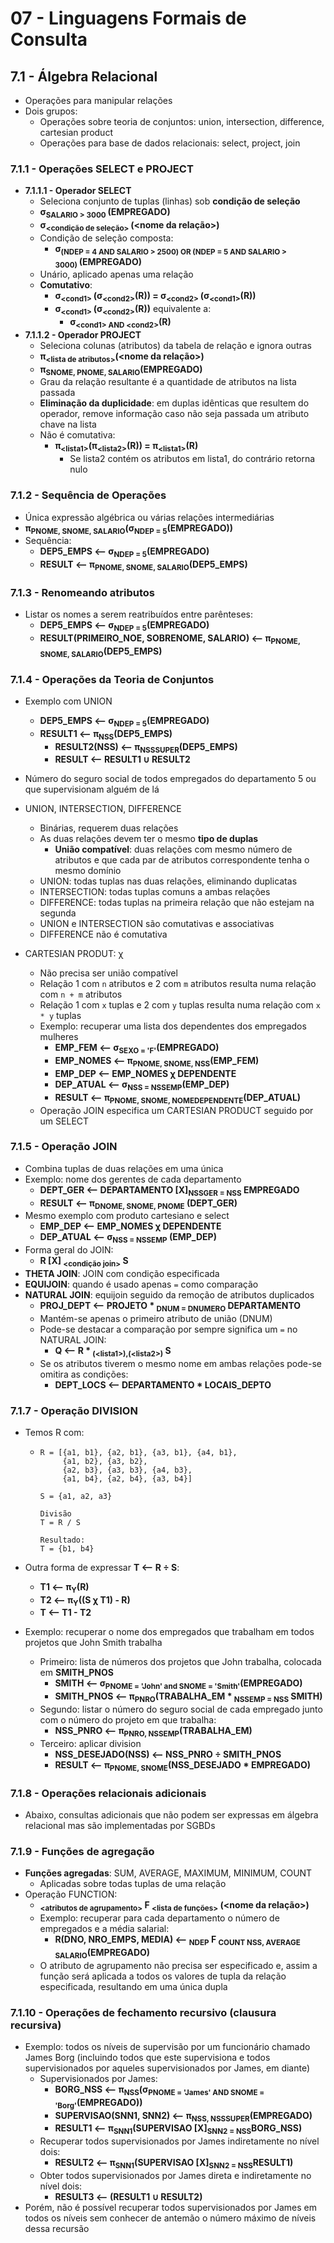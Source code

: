 # 07 - Linguagens Formais de Consulta

## 7.1 - Álgebra Relacional

* Operações para manipular relações
* Dois grupos:
  * Operações sobre teoria de conjuntos: union, intersection, difference, cartesian product
  * Operações para base de dados relacionais: select, project, join

### 7.1.1 - Operações SELECT e PROJECT

* **7.1.1.1 - Operador SELECT**
  * Seleciona conjunto de tuplas (linhas) sob **condição de seleção**
  * **&sigma;<sub>SALARIO > 3000 </sub>(EMPREGADO)**
  * **&sigma;<sub><condição de seleção> </sub>(<nome da relação>)**
  * Condição de seleção composta:
    * **&sigma;<sub>(NDEP = 4 AND SALARIO > 2500) OR (NDEP = 5 AND SALARIO > 3000) </sub>(EMPREGADO)**
  * Unário, aplicado apenas uma relação
  * **Comutativo**:
    * **&sigma;<sub>\<cond1\> </sub>(&sigma;<sub>\<cond2\></sub>(R)) = &sigma;<sub>\<cond2\> </sub>(&sigma;<sub>\<cond1\></sub>(R))**
    * **&sigma;<sub>\<cond1\> </sub>(&sigma;<sub>\<cond2\></sub>(R))** equivalente a:
      * **&sigma;<sub>\<cond1\> AND \<cond2\></sub>(R)**
* **7.1.1.2 - Operador PROJECT**
  * Seleciona colunas (atributos) da tabela de relação e ignora outras
  * **&pi;<sub>\<lista de atributos\></sub>(\<nome da relação\>)**
  * **&pi;<sub>SNOME, PNOME, SALARIO</sub>(EMPREGADO)**
  * Grau da relação resultante é a quantidade de atributos na lista passada
  * **Eliminação da duplicidade**: em duplas idênticas que resultem do operador, remove informação caso não seja passada um atributo chave na lista
  * Não é comutativa:
    * **&pi;<sub>\<lista1\></sub>(&pi;<sub>\<lista2\></sub>(R)) = &pi;<sub>\<lista1\></sub>(R)**
      * Se lista2 contém os atributos em lista1, do contrário retorna nulo

### 7.1.2 - Sequência de Operações

* Única expressão algébrica ou várias relações intermediárias
* **&pi;<sub>PNOME, SNOME, SALARIO</sub>(&sigma;<sub>NDEP = 5</sub>(EMPREGADO))**
* Sequência:
  * **DEP5_EMPS <-- &sigma;<sub>NDEP = 5</sub>(EMPREGADO)**
  * **RESULT <-- &pi;<sub>PNOME, SNOME, SALARIO</sub>(DEP5_EMPS)**

### 7.1.3 - Renomeando atributos

* Listar os nomes a serem reatribuídos entre parênteses:
  * **DEP5_EMPS <-- &sigma;<sub>NDEP = 5</sub>(EMPREGADO)**
  * **RESULT(PRIMEIRO_NOE, SOBRENOME, SALARIO) <-- &pi;<sub>PNOME, SNOME, SALARIO</sub>(DEP5_EMPS)**

### 7.1.4 - Operações da Teoria de Conjuntos

* Exemplo com UNION

  * **DEP5_EMPS <-- &sigma;<sub>NDEP = 5</sub>(EMPREGADO)**
  * **RESULT1 <-- &pi;<sub>NSS</sub>(DEP5_EMPS)**
	* **RESULT2(NSS) <-- &pi;<sub>NSSSUPER</sub>(DEP5_EMPS)**
	* **RESULT <-- RESULT1 &cup; RESULT2**
* Número do seguro social de todos empregados do departamento 5 ou que supervisionam alguém de lá
* UNION, INTERSECTION, DIFFERENCE
  * Binárias, requerem duas relações
  * As duas relações devem ter o mesmo **tipo de duplas**
    * **União compatível**: duas relações com mesmo número de atributos e que cada par de atributos correspondente tenha o mesmo domínio
  * UNION: todas tuplas nas duas relações, eliminando duplicatas
  * INTERSECTION: todas tuplas comuns a ambas relações
  * DIFFERENCE: todas tuplas na primeira relação que não estejam na segunda
  * UNION e INTERSECTION são comutativas e associativas
  * DIFFERENCE não é comutativa
* CARTESIAN PRODUT: &chi;
  * Não precisa ser união compatível
  * Relação 1 com `n` atributos e 2 com `m` atributos resulta numa relação com `n + m` atributos
  * Relação 1 com `x` tuplas e 2 com `y` tuplas resulta numa relação com `x * y` tuplas
  * Exemplo: recuperar uma lista dos dependentes dos empregados mulheres
    * **EMP_FEM <-- &sigma;<sub>SEXO = 'F'</sub>(EMPREGADO)**
    * **EMP_NOMES <-- &pi;<sub>PNOME, SNOME, NSS</sub>(EMP_FEM)**
    * **EMP_DEP <-- EMP_NOMES &chi; DEPENDENTE**
    * **DEP_ATUAL <-- &sigma;<sub>NSS = NSSEMP</sub>(EMP_DEP)**
    * **RESULT <-- &pi;<sub>PNOME, SNOME, NOMEDEPENDENTE</sub>(DEP_ATUAL)**
  * Operação JOIN especifica um CARTESIAN PRODUCT seguido por um SELECT

### 7.1.5 - Operação JOIN

* Combina tuplas de duas relações em uma única
* Exemplo: nome dos gerentes de cada departamento
  * **DEPT_GER <-- DEPARTAMENTO [X]<sub>NSSGER = NSS</sub> EMPREGADO**
  * **RESULT <-- &pi;<sub>DNOME, SNOME, PNOME</sub> (DEPT_GER)**
* Mesmo exemplo com produto cartesiano e select
  * **EMP_DEP <-- EMP_NOMES &chi; DEPENDENTE**
  * **DEP_ATUAL <-- &sigma;<sub>NSS = NSSEMP</sub> (EMP_DEP)**
* Forma geral do JOIN:
  * **R [X] <sub>\<condição join\></sub> S**
* **THETA JOIN**: JOIN com condição especificada
* **EQUIJOIN**: quando é usado apenas `=` como comparação
* **NATURAL JOIN**: equijoin seguido da remoção de atributos duplicados
  * **PROJ_DEPT <-- PROJETO \* <sub>DNUM = DNUMERO</sub> DEPARTAMENTO**
  * Mantém-se apenas o primeiro atributo de união (DNUM)
  * Pode-se destacar a comparação por sempre significa um `=` no NATURAL JOIN:
    * **Q <-- R \* <sub>(\<lista1\>),(\<lista2\>)</sub> S**
  * Se os atributos tiverem o mesmo nome em ambas relações pode-se omitira as condições:
    * **DEPT_LOCS <-- DEPARTAMENTO \* LOCAIS_DEPTO**

### 7.1.7 - Operação DIVISION

* Temos R com:

  * ```
    R = [{a1, b1}, {a2, b1}, {a3, b1}, {a4, b1},
         {a1, b2}, {a3, b2},
         {a2, b3}, {a3, b3}, {a4, b3},
         {a1, b4}, {a2, b4}, {a3, b4}]
       
    S = {a1, a2, a3}
    
    Divisão
    T = R / S
    
    Resultado:
    T = {b1, b4}
    ```

* Outra forma de expressar **T <-- R &div; S**:

  * **T1 <-- &pi;<sub>Y</sub>(R)**
  * **T2 <-- &pi;<sub>Y</sub>((S &chi; T1) - R)**
  * **T <-- T1 - T2**
  
* Exemplo: recuperar o nome dos empregados que trabalham em todos projetos que John Smith trabalha

  * Primeiro: lista de números dos projetos que John trabalha, colocada em **SMITH_PNOS**
    * **SMITH <-- &sigma;<sub>PNOME = 'John' and SNOME = 'Smith'</sub>(EMPREGADO)**
    * **SMITH_PNOS <-- &pi;<sub>PNRO</sub>(TRABALHA_EM \* <sub>NSSEMP = NSS</sub> SMITH)**
  * Segundo: listar o número do seguro social de cada empregado junto com o número do projeto em que trabalha:
    * **NSS_PNRO <-- &pi;<sub>PNRO, NSSEMP</sub>(TRABALHA_EM)**
  * Terceiro: aplicar division
    * **NSS_DESEJADO(NSS) <-- NSS_PNRO &div; SMITH_PNOS**
    * **RESULT <-- &pi;<sub>PNOME, SNOME</sub>(NSS_DESEJADO \* EMPREGADO)**

### 7.1.8 - Operações relacionais adicionais

* Abaixo, consultas adicionais que não podem ser expressas em álgebra relacional mas são implementadas por SGBDs

### 7.1.9 - Funções de agregação

* **Funções agregadas**: SUM, AVERAGE, MAXIMUM, MINIMUM, COUNT
  * Aplicadas sobre todas tuplas de uma relação
* Operação FUNCTION:
  * **<sub>\<atributos de agrupamento\></sub> F <sub>\<lista de funções\></sub> (\<nome da relação\>)**
  * Exemplo: recuperar para cada departamento o número de empregados e a média salarial:
    * **R(DNO, NRO_EMPS, MEDIA) <-- <sub>NDEP</sub> F <sub>COUNT NSS, AVERAGE SALARIO</sub>(EMPREGADO)**
  * O atributo de agrupamento não precisa ser especificado e, assim a função será aplicada a todos os valores de tupla da relação especificada, resultando em uma única dupla

### 7.1.10 - Operações de fechamento recursivo (clausura recursiva)

* Exemplo: todos os níveis de supervisão por um funcionário chamado James Borg (incluindo todos que este supervisiona e todos supervisionados por aqueles supervisionados por James, em diante)
  * Supervisionados por James:
    * **BORG_NSS <-- &pi;<sub>NSS</sub>(&sigma;<sub>PNOME = 'James' AND SNOME = 'Borg'</sub>(EMPREGADO))**
    * **SUPERVISAO(SNN1, SNN2) <-- &pi;<sub>NSS, NSSSUPER</sub>(EMPREGADO)**
    * **RESULT1 <-- &pi;<sub>SNN1</sub>(SUPERVISAO [X]<sub>SNN2 = NSS</sub>BORG_NSS)**
  * Recuperar todos supervisionados por James indiretamente no nível dois:
    * **RESULT2 <-- &pi;<sub>SNN1</sub>(SUPERVISAO [X]<sub>SNN2 = NSS</sub>RESULT1)**
  * Obter todos supervisionados por James direta e indiretamente no nível dois:
    * **RESULT3 <-- (RESULT1 &cup; RESULT2)**
* Porém, não é possível recuperar todos supervisionados por James em todos os níveis sem conhecer de antemão o número máximo de níveis dessa recursão